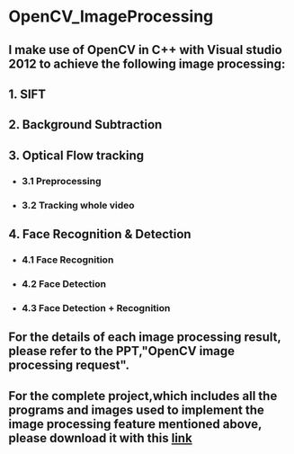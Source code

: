 # OpenCV_ImageProcessing
## I make use of OpenCV in C++ with Visual studio 2012 to achieve the following image processing:
## 1.  SIFT
## 2.  Background Subtraction
## 3.  Optical Flow tracking
   - ### 3.1 Preprocessing 
   - ### 3.2 Tracking whole video 
## 4. Face Recognition & Detection 
   - ### 4.1 Face Recognition 
   - ### 4.2 Face Detection 
   - ### 4.3 Face Detection + Recognition 
   
## For the details of each image processing result, please refer to the PPT,"OpenCV image processing request".
## For the complete project,which includes all the programs and images used to implement the image processing feature mentioned above, please download it with this [link](https://drive.google.com/file/d/1J-WrxQHtTqhORK4FZDjrPSpzvIaWOrIY/view?usp=sharing)

